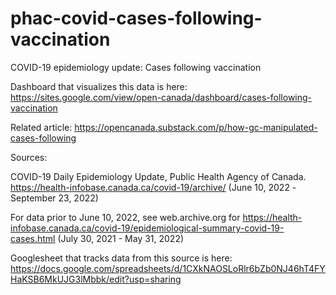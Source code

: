 # phac-covid-cases-following-vaccination
COVID-19 epidemiology update: Cases following vaccination

Dashboard that visualizes this data is here: <https://sites.google.com/view/open-canada/dashboard/cases-following-vaccination>

Related article: <https://opencanada.substack.com/p/how-gc-manipulated-cases-following>

Sources:  

COVID-19 Daily Epidemiology Update, Public Health Agency of Canada.
https://health-infobase.canada.ca/covid-19/archive/ 
 (June 10, 2022 -September 23, 2022)

For data prior to June 10, 2022, see web.archive.org for 
https://health-infobase.canada.ca/covid-19/epidemiological-summary-covid-19-cases.html 
(July 30, 2021 - May 31, 2022)

Googlesheet that tracks data from this source is here: <https://docs.google.com/spreadsheets/d/1CXkNAOSLoRlr6bZb0NJ46hT4FYHaKSB6MkUJG3lMbbk/edit?usp=sharing>
